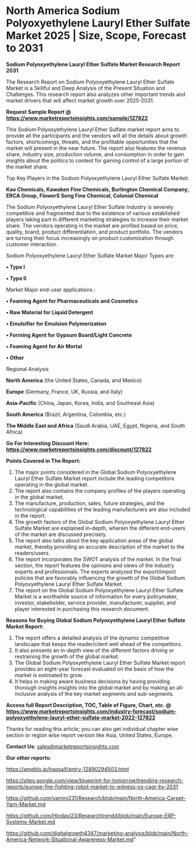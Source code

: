 # North America Sodium Polyoxyethylene Lauryl Ether Sulfate Market 2025 | Size, Scope, Forecast to 2031

<strong>Sodium Polyoxyethylene Lauryl Ether Sulfate Market Research Report 2031</strong>

The Research Report on Sodium Polyoxyethylene Lauryl Ether Sulfate Market is a Skillful and Deep Analysis of the Present Situation and Challenges. This research report also analyzes other important trends and market drivers that will affect market growth over 2025-2031.

<strong>Request Sample Report @ <a href=https://www.marketreportsinsights.com/sample/127822>https://www.marketreportsinsights.com/sample/127822</a></strong>

This Sodium Polyoxyethylene Lauryl Ether Sulfate market report aims to provide all the participants and the vendors will all the details about growth factors, shortcomings, threats, and the profitable opportunities that the market will present in the near future. The report also features the revenue share, industry size, production volume, and consumption in order to gain insights about the politics to contest for gaining control of a large portion of the market share.

Top Key Players in the Sodium Polyoxyethylene Lauryl Ether Sulfate Market:

<strong>Kao Chemicals, Kawaken Fine Chemicals, Burlington Chemical Company, ERCA Group, FlowerS Song Fine Chemical, Colonial Chemical</strong>

The Sodium Polyoxyethylene Lauryl Ether Sulfate Industry is severely competitive and fragmented due to the existence of various established players taking part in different marketing strategies to increase their market share. The vendors operating in the market are profiled based on price, quality, brand, product differentiation, and product portfolio. The vendors are turning their focus increasingly on product customization through customer interaction.

Sodium Polyoxyethylene Lauryl Ether Sulfate Market Major Types are:

<strong>• Type I

• Type II</strong>

Market Major end-user applications :

<strong>• Foaming Agent for Pharmaceuticals and Cosmetics

• Raw Material for Liquid Detergent

• Emulsifier for Emulsion Polymerization

• Forming Agent for Gypsum Board/Light Concrete

• Foaming Agent for Air Mortal

• Other</strong>

Regional Analysis

</u><strong><b>North America</b></strong> (the United States, Canada, and Mexico)

<strong><b>Europe </b></strong>(Germany, France, UK, Russia, and Italy)

<strong><b>Asia-Pacific</b></strong> (China, Japan, Korea, India, and Southeast Asia)

<strong><b>South America</b></strong> (Brazil, Argentina, Colombia, etc.)

<strong><b>The Middle East and Africa</b></strong> (Saudi Arabia, UAE, Egypt, Nigeria, and South Africa)

<strong>Go For Interesting Discount Here: <a href=https://www.marketreportsinsights.com/discount/127822>https://www.marketreportsinsights.com/discount/127822</a></strong>

<strong>Points Covered in The Report:</strong>
<ol>
  <li>The major points considered in the Global Sodium Polyoxyethylene Lauryl Ether Sulfate Market report include the leading competitors operating in the global market.</li>
  <li>The report also contains the company profiles of the players operating in the global market.</li>
  <li>The manufacture, production, sales, future strategies, and the technological capabilities of the leading manufacturers are also included in the report.</li>
  <li>The growth factors of the Global Sodium Polyoxyethylene Lauryl Ether Sulfate Market are explained in-depth, wherein the different end-users of the market are discussed precisely.</li>
  <li>The report also talks about the key application areas of the global market, thereby providing an accurate description of the market to the readers/users.</li>
  <li>The report incorporates the SWOT analysis of the market. In the final section, the report features the opinions and views of the industry experts and professionals. The experts analyzed the export/import policies that are favorably influencing the growth of the Global Sodium Polyoxyethylene Lauryl Ether Sulfate Market.</li>
  <li>The report on the Global Sodium Polyoxyethylene Lauryl Ether Sulfate Market is a worthwhile source of information for every policymaker, investor, stakeholder, service provider, manufacturer, supplier, and player interested in purchasing this research document.</li>
</ol>
<strong>Reasons for Buying Global Sodium Polyoxyethylene Lauryl Ether Sulfate Market Report:</strong>

<ol>
  <li>The report offers a detailed analysis of the dynamic competitive landscape that keeps the reader/client well ahead of the competitors.</li>
  <li>It also presents an in-depth view of the different factors driving or restraining the growth of the global market.</li>
  <li>The Global Sodium Polyoxyethylene Lauryl Ether Sulfate Market report provides an eight-year forecast evaluated on the basis of how the market is estimated to grow.</li>
  <li>It helps in making aware business decisions by having providing thorough insights insights into the global market and by making an all-inclusive analysis of the key market segments and sub-segments.</li>
</ol>
<strong>Access full Report Description, TOC, Table of Figure, Chart, etc. @ <a href=https://www.marketreportsinsights.com/industry-forecast/sodium-polyoxyethylene-lauryl-ether-sulfate-market-2022-127822>https://www.marketreportsinsights.com/industry-forecast/sodium-polyoxyethylene-lauryl-ether-sulfate-market-2022-127822</a></strong>


Thanks for reading this article; you can also get individual chapter wise section or region wise report version like Asia, United States, Europe.

<strong>Contact Us:</strong>
sales@marketreportsinsights.com

<strong>Our other reports:</strong>

<a href=https://ameblo.jp/haqsaif/entry-12890294503.html>https://ameblo.jp/haqsaif/entry-12890294503.html</a>

<a href=https://sites.google.com/view/blueprint-for-tomorrow/trending-research-reports/europe-fire-fighting-robot-market-to-witness-xx-cagr-by-2031>https://sites.google.com/view/blueprint-for-tomorrow/trending-research-reports/europe-fire-fighting-robot-market-to-witness-xx-cagr-by-2031</a>

<a href=https://github.com/yamini231/Research/blob/main/North-America-Carpet-Yarn-Market.md>https://github.com/yamini231/Research/blob/main/North-America-Carpet-Yarn-Market.md</a>

<a href=https://github.com/Hindavi23/Researchtrendd/blob/main/Europe-ERP-Systems-Market.md>https://github.com/Hindavi23/Researchtrendd/blob/main/Europe-ERP-Systems-Market.md</a>

<a href=https://github.com/digitalgrowth4347/marketing-analysis/blob/main/North-America-Network-Situational-Awareness-Market.md>https://github.com/digitalgrowth4347/marketing-analysis/blob/main/North-America-Network-Situational-Awareness-Market.md</a>"
